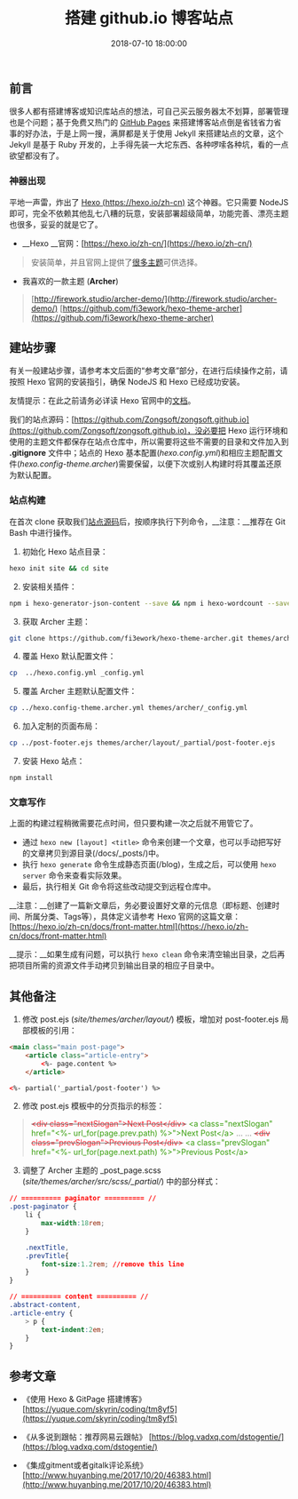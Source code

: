 ﻿---
title: 搭建 github.io 博客站点
date: 2018-07-10 18:00:00
comments: true
categories: misc
tags:
- github.io
- github pages
- Hexo
- 建站
- 博客
---

## 前言
很多人都有搭建博客或知识库站点的想法，可自己买云服务器太不划算，部署管理也是个问题；基于免费又热门的 [GitHub Pages](https://pages.github.com/) 来搭建博客站点倒是省钱省力省事的好办法，于是上网一搜，满屏都是关于使用 Jekyll 来搭建站点的文章，这个 Jekyll 是基于 Ruby 开发的，上手得先装一大坨东西、各种啰嗦各种坑，看的一点欲望都没有了。

### 神器出现
平地一声雷，炸出了 [Hexo (https://hexo.io/zh-cn)](https://hexo.io/zh-cn/) 这个神器。它只需要 NodeJS 即可，完全不依赖其他乱七八糟的玩意，安装部署超级简单，功能完善、漂亮主题也很多，妥妥的就是它了。

* __Hexo __官网：[https://hexo.io/zh-cn/](https://hexo.io/zh-cn/)
> 安装简单，并且官网上提供了[很多主题](https://hexo.io/themes/)可供选择。

* 我喜欢的一款主题 (__Archer__)
> [http://firework.studio/archer-demo/](http://firework.studio/archer-demo/)
> [https://github.com/fi3ework/hexo-theme-archer](https://github.com/fi3ework/hexo-theme-archer)


## 建站步骤
有关一般建站步骤，请参考本文后面的“参考文章”部分，在进行后续操作之前，请按照 Hexo 官网的安装指引，确保 NodeJS 和 Hexo 已经成功安装。

友情提示：在此之前请务必详读 Hexo 官网中的[文档](https://hexo.io/zh-cn/docs/index.html)。

我们的站点源码：[https://github.com/Zongsoft/zongsoft.github.io](https://github.com/Zongsoft/zongsoft.github.io)，没必要把 Hexo 运行环境和使用的主题文件都保存在站点仓库中，所以需要将这些不需要的目录和文件加入到 __.gitignore__ 文件中；站点的 Hexo 基本配置(*hexo.config.yml*)和相应主题配置文件(*hexo.config-theme.archer*)需要保留，以便下次或别人构建时将其覆盖还原为默认配置。

### 站点构建
在首次 clone 获取我们[站点源码](https://github.com/Zongsoft/zongsoft.github.io)后，按顺序执行下列命令，__注意：__推荐在 Git Bash 中进行操作。

1. 初始化 Hexo 站点目录：
```bash
hexo init site && cd site
```

2. 安装相关插件：
```bash
npm i hexo-generator-json-content --save && npm i hexo-wordcount --save
```

3. 获取 Archer 主题：
```bash
git clone https://github.com/fi3ework/hexo-theme-archer.git themes/archer
```

4. 覆盖 Hexo 默认配置文件：
```bash
cp  ../hexo.config.yml _config.yml
```

5. 覆盖 Archer 主题默认配置文件：
```bash
cp ../hexo.config-theme.archer.yml themes/archer/_config.yml
```

6. 加入定制的页面布局：
```bash
cp ../post-footer.ejs themes/archer/layout/_partial/post-footer.ejs
```

7. 安装 Hexo 站点：
```bash
npm install
```


### 文章写作
上面的构建过程稍微需要花点时间，但只要构建一次之后就不用管它了。

* 通过 `hexo new [layout] <title>` 命令来创建一个文章，也可以手动把写好的文章拷贝到源目录(/docs/\_posts/)中。
* 执行 `hexo generate` 命令生成静态页面(/blog)，生成之后，可以使用 `hexo server` 命令来查看实际效果。
* 最后，执行相关 Git 命令将这些改动提交到远程仓库中。

__注意：__创建了一篇新文章后，务必要设置好文章的元信息（即标题、创建时间、所属分类、Tags等），具体定义请参考 Hexo 官网的这篇文章：[https://hexo.io/zh-cn/docs/front-matter.html](https://hexo.io/zh-cn/docs/front-matter.html)

__提示：__如果生成有问题，可以执行 `hexo clean` 命令来清空输出目录，之后再把项目所需的资源文件手动拷贝到输出目录的相应子目录中。

## 其他备注
1. 修改 post.ejs (*site/themes/archer/layout/*) 模板，增加对 post-footer.ejs 局部模板的引用：
```html
<main class="main post-page">
    <article class="article-entry">
        <%- page.content %>
    </article>

<%- partial('_partial/post-footer') %>
```

2. 修改 post.ejs 模板中的分页指示的标签：
> ~~<span data-type="color" style="color:#F5222D">&lt;div class=&quot;nextSlogan&quot;&gt;Next Post&lt;/div&gt;</span>~~
> <span data-type="color" style="color:#389E0D">&lt;a class=&quot;nextSlogan&quot; href=&quot;&lt;%- url_for(page.prev.path) %&gt;&quot;&gt;Next Post&lt;/a&gt;</span>
> <span style="color:gray">... ...</span>
> ~~<span data-type="color" style="color:#F5222D">&lt;div class=&quot;prevSlogan&quot;&gt;Previous Post&lt;/div&gt;</span>~~
> <span data-type="color" style="color:#389E0D">&lt;a class=&quot;prevSlogan&quot; href=&quot;&lt;%- url_for(page.next.path) %&gt;&quot;&gt;Previous Post&lt;/a&gt;</span>

3. 调整了 Archer 主题的 \_post\_page.scss (*site/themes/archer/src/scss/\_partial/*) 中的部分样式：
```css
// ========== paginator ========== //
.post-paginator {
    li {
        max-width:18rem;
    }

    .nextTitle,
    .prevTitle{
        font-size:1.2rem; //remove this line
    }
}

// ========== content ========== //
.abstract-content,
.article-entry {
    > p {
        text-indent:2em;
    }
}
```



## 参考文章
* 《使用 Hexo & GitPage 搭建博客》
[https://yuque.com/skyrin/coding/tm8yf5](https://yuque.com/skyrin/coding/tm8yf5)

* 《从多说到跟帖：推荐网易云跟帖》
[https://blog.vadxq.com/dstogentie/](https://blog.vadxq.com/dstogentie/)

* 《集成gitment或者gitalk评论系统》
[http://www.huyanbing.me/2017/10/20/46383.html](http://www.huyanbing.me/2017/10/20/46383.html)
